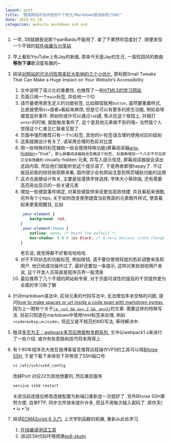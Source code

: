 ```yaml
---
layout: post
title: "提高网站可访问性的十个优化/Markdown语法研究/SSH/"
date: 2018-01-18
categories: website markdown ssh es6
---
```


1. 一早, SB就跟我说那个panBaidu不能用了. 查了下果然呗百度封了. 顺便发现一个不错的[软件收藏与分享站](http://www.shaoit.com/)
1. 早上看到YouTube上有Jay的新曲, 原来今天是Jay的生日, 一首校园风的歌曲**等你下课**歌词蛮有趣的~
1. 阅读[对网站的可访问性带来巨大影响的几个小优化](https://css-tricks.com/small-tweaks-can-make-huge-impact-websites-accessibility/), 原标题Small Tweaks That Can Make a Huge Impact on Your Website’s Accessibility
    1. 文中说明了语义化的重要性, 也推荐了一些[HTML5的学习网站](http://html5doctor.com/article-archive/)
    1. 页面只用一个`main`标签, 并给他一个ID
    1. 请尽量使用原生定义的功能标签, 比如按钮就用`button`, 虽然要重置样式, 比直接使用`div`或者`a`看起来麻烦, 但是它可以有更多的原生功能, 例如自带键盘监听事件. 例如你或许可以通过`tab`键, 焦点在这个按钮上, 并敲打`enter`的时候, 就能触发事件了, 这个是其他元素做不到的哦~ 当然我个人觉得这个仁者见仁智者见智了
    1. 页面中强烈推荐只有一个`h1`标签, 其他的`h*`标签请合理的使用对应的级别
    1. 这条就跟设计有关了, 请采用合理的色彩对比度
    1. 用一些特殊的标签辅助一些会使用特殊功能(屏幕阅读器[aria-hidden](https://developer.mozilla.org/zh-CN/docs/Web/Accessibility/ARIA/ARIA_Techniques/Using_the_aria-label_attribute)="true"`, 那么屏幕阅读器就会忽略这个标签, 后面再增加一个几乎不可见却又没有隐藏的`.visually-hidden`元素, 并写入提示信息, 屏幕阅读器就会读出这段内容, 然后他们就能听到这个提示语了, 于是两者都很happy了. 不过就目前我的经验和观察来看, 国内很少会有网站注意到网页辅助功能的运用
    1. 这点也是跟设计有关, 主要是说谨慎字体选择, 字体大小等排版, 还有需要高亮突出显示的一些关键元素
    1. 增加一些键盘事件绑定, 对某些键盘侠来说更加高效快捷, 并且看起来很酷, 另外有个小tips, 关于如何改变使用键盘当前焦距的元素额外样式, 使其看起来更美观醒目, 比如
        ```css
        .your-element {
            background: red;
        }
        .your-element:focus {
            outline: none; /* Reset the default */
            box-shadow: 0 0 0 3px black; /* A very obvious state change */
        }
        ```
        老实说, 我觉得都不好看哈哈哈哈.
    1. 对于不同状态的功能标签, 例如按钮, 请不要仅使用轻度的色彩调整来告知用户, 他已经成功操作过了, 最好还要加一条提示, 这样对某些弱视用户来说, 这个开发人员简直是程序员界一股清泉
    1. 最后推荐了几个不错的网站和专家, 对于页面可读性的提高的干货提供更为全面的学习和了解

1. 针对markdown语法中, 区块元素的代码写法中, 无法增加多余空格的问题, 提问[how to make spaces or url inside a code span with markdown syntax](https://stackoverflow.com/questions/48313066/how-to-make-spaces-or-url-inside-a-code-span-with-markdown-syntax), 因为上一期有个关于[`(aﾠ==1 && a== 2 &&ﾠa==3)`](https://github.com/whidy/daily/blob/master/posts/2018-01-17-ftp-css-js.md)的文章. 需要这样的特殊写法. 目前只知道在markdown中使用html标签来处理, 例如`<code>&nbsp;a</code>`, 但这又是不规范的MD写法, 等待解决中.
1. 粗读[多页为王：webpack多页应用架构专题系列](http://array_huang.coding.me/webpack-book/), 文中以webpack1.x来进行了一些介绍. 或许有些思路和技巧将来用得上.
1. 有个80年程序员大佬在我博客留言推荐远程操作VPS的工具可以用[Bitvise SSH](https://www.bitvise.com/ssh-client), 于是下载下来体验下并修改了SSH端口号.
    ```bash
    vi /etc/ssh/sshd_config
    ```
    改掉Port 对应22为其他想要的, 然后重启服务
    ```bash
    service sshd restart
    ```
    关闭当前连接后修改连接配置为新端口重新连一次就好了.
    另外Bitvise SSH果然方便, 自带FTP, 同步文件效率提升许多, 而且不用每次输入密码了. 屌炸天( •̀ ω •́ )y
1. 阅读[ECMAScript 6 入门](http://es6.ruanyifeng.com/), 上次学到函数的拓展, 重新从此处学习.
    1. [在线编译测试工具](https://babeljs.io/repl/)
    1. 测试ES6代码环境搭建[es6-study](https://github.com/whidy/es6-study)